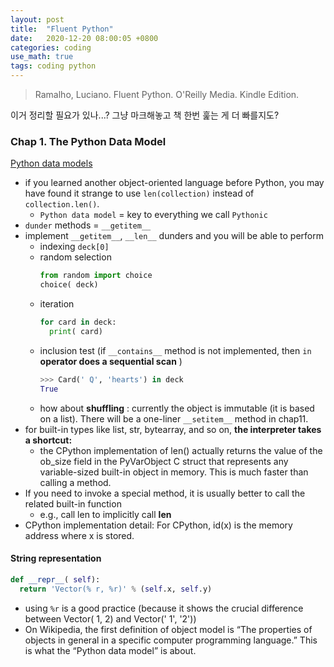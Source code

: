```yaml
---
layout: post
title:  "Fluent Python"
date:   2020-12-20 08:00:05 +0800
categories: coding
use_math: true
tags: coding python
---
```


> Ramalho, Luciano. Fluent Python. O'Reilly Media. Kindle Edition. 


이거 정리할 필요가 있나...? 그냥 마크해놓고 책 한번 훑는 게 더 빠를지도?

### Chap 1. The Python Data Model

<a href="https://docs.python.org/3/reference/datamodel.html" target="_blank">Python data models</a>
- if you learned another object-oriented language before Python, you may have found it strange to use `len(collection)` instead of `collection.len()`.
  - `Python data model` = key to everything we call `Pythonic`
- `dunder` methods = `__getitem__`
- implement `__getitem__`, `__len__` dunders and you will be able to perform
  - indexing `deck[0]`
  - random selection  
    ```python
    from random import choice
    choice( deck)
    ```
  - iteration  
    ```Python
    for card in deck:
      print( card)
    ```
  - inclusion test (if `__contains__` method is not implemented, then `in` __operator does a sequential scan__ )
    ```Python
    >>> Card(' Q', 'hearts') in deck
    True
    ```
  - how about __shuffling__ : currently the object is immutable (it is based on a list). There will be a one-liner `__setitem__` method in chap11.
- for built-in types like list, str, bytearray, and so on, __the interpreter takes a shortcut:__
  - the CPython implementation of len() actually returns the value of the ob_size field in the PyVarObject C struct that represents any variable-sized built-in object in memory. This is much faster than calling a method.
- If you need to invoke a special method, it is usually better to call the related built-in function
  - e.g., call len to implicitly call __len__
- CPython implementation detail: For CPython, id(x) is the memory address where x is stored.

#### String representation
```Python
def __repr__( self):
  return 'Vector(% r, %r)' % (self.x, self.y) 
```
- using `%r` is a good practice (because it shows the crucial difference between Vector( 1, 2) and Vector(' 1', '2'))
- On Wikipedia, the first definition of object model is “The properties of objects in general in a specific computer programming language.” This is what the “Python data model” is about.
